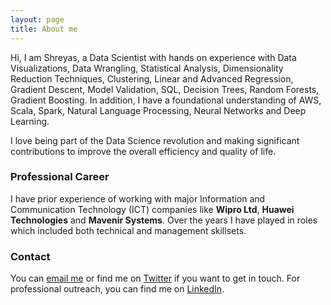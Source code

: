 ```yaml
---
layout: page
title: About me
---
```


Hi, I am Shreyas, a Data Scientist with hands on experience with Data Visualizations, Data Wrangling, Statistical Analysis, Dimensionality Reduction Techniques, Clustering, Linear and Advanced Regression, Gradient Descent, Model Validation, SQL, Decision Trees, Random Forests, Gradient Boosting. In addition, I have a foundational understanding of AWS, Scala, Spark, Natural Language Processing, Neural Networks and Deep Learning.

I love being part of the Data Science revolution and making significant contributions to improve the overall efficiency and quality of life.

### Professional Career

I have prior experience of working with major Information and Communication Technology (ICT) companies like **Wipro Ltd**, **Huawei Technologies** and **Mavenir Systems**. Over the years I have played in roles which included both technical and management skillsets.

### Contact

You can [email me](mailto:shreyasjothish@gmail.com) or find me on [Twitter](https://twitter.com/ShreyasJothish) if you want to get in touch. For professional outreach, you can find me on [LinkedIn](https://www.linkedin.com/in/shreyasjothish).
